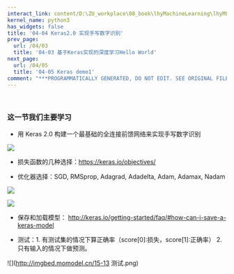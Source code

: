 ```yaml
---
interact_link: content/D:\ZU_workplace\08_book\lhyMachineLearning\lhyML\content\04/04.ipynb
kernel_name: python3
has_widgets: false
title: '04-04 Keras2.0 实现手写数字识别'
prev_page:
  url: /04/03
  title: '04-03 基于Keras实现的深度学习Hello World'
next_page:
  url: /04/05
  title: '04-05 Keras demo1'
comment: "***PROGRAMMATICALLY GENERATED, DO NOT EDIT. SEE ORIGINAL FILES IN /content***"
---
```


<br>

### 这一节我们主要学习
+ 用 Keras 2.0 构建一个最基础的全连接前馈网络来实现手写数字识别


![](https://imgbed.momodel.cn/16-1.png)

+ 损失函数的几种选择：https://keras.io/objectives/

+ 优化器选择：SGD, RMSprop, Adagrad, Adadelta, Adam, Adamax, Nadam

![](https://imgbed.momodel.cn/16-2.png)

![](https://imgbed.momodel.cn/16-3.png)

+ 保存和加载模型： http://keras.io/getting-started/faq/#how-can-i-save-a-keras-model

+ 测试：1. 有测试集的情况下算正确率（score[0]:损失，score[1]:正确率） 2. 只有输入的情况下做预测。

![](http://imgbed.momodel.cn/15-13 测试.png)
